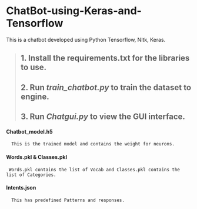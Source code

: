 # ChatBot-using-Keras-and-Tensorflow
This is a chatbot developed using Python Tensorflow, Nltk, Keras.

> ## 1. Install the requirements.txt for the libraries to use.
> ## 2. Run *train_chatbot.py* to train the dataset to engine.
> ## 3. Run *Chatgui.py* to view the GUI interface.

#### Chatbot_model.h5
      This is the trained model and contains the weight for neurons.
      
#### Words.pkl & Classes.pkl
     Words.pkl contains the list of Vocab and Classes.pkl contains the list of Categories.

#### Intents.json
      This has predefined Patterns and responses.
